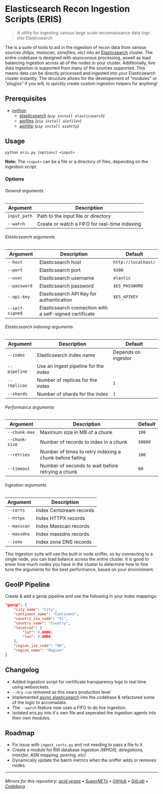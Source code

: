 # Elasticsearch Recon Ingestion Scripts (ERIS)
> A utility for ingesting various large scale reconnaissance data logs into Elasticsearch

The is a suite of tools to aid in the ingestion of recon data from various sources *(httpx, masscan, zonefiles, etc)* into an [Elasticsearch](https://www.elastic.co/elasticsearch) cluster. The entire codebase is designed with asynconous processing, aswell as load balancing ingestion across all of the nodes in your cluster. Additionally, live data ingestion is supported from many of the sources supported. This means data can be directly processed and ingested into your Elasticsearch cluster instantly. The structure allows for the developement of "modules" or "plugins" if you will, to quickly create custom ingestion helpers for anything!

## Prerequisites
- [python](https://www.python.org/)
    - [elasticsearch](https://pypi.org/project/elasticsearch/) *(`pip install elasticsearch`)*
    - [aiofiles](https://pypi.org/project/aiofiles) *(`pip install aiofiles`)*
    - [aiohttp](https://pypi.org/projects/aiohttp) *(`pip install aiohttp`)*

## Usage
```shell
python eris.py [options] <input>
```
**Note:** The `<input>` can be a file or a directory of files, depending on the ingestion script.

### Options
###### General arguments
| Argument     | Description                                   |
|--------------|-----------------------------------------------|
| `input_path` | Path to the input file or directory           |
| `--watch`    | Create or watch a FIFO for real-time indexing |

###### Elasticsearch arguments
| Argument        | Description                                             | Default             |
|-----------------|---------------------------------------------------------|---------------------|
| `--host`        | Elasticsearch host                                      | `http://localhost/` |
| `--port`        | Elasticsearch port                                      | `9200`              |
| `--user`        | Elasticsearch username                                  | `elastic`           |
| `--password`    | Elasticsearch password                                  | `$ES_PASSWORD`      |
| `--api-key`     | Elasticsearch API Key for authentication                | `$ES_APIKEY`        |
| `--self-signed` | Elasticsearch connection with a self-signed certificate |                     |

###### Elasticsearch indexing arguments
| Argument     | Description                          | Default             |
|--------------|--------------------------------------|---------------------|
| `--index`    | Elasticsearch index name             | Depends on ingestor |
| `--pipeline` | Use an ingest pipeline for the index |                     |
| `--replicas` | Number of replicas for the index     | `1`                 |
| `--shards`   | Number of shards for the index       | `1`                 |

###### Performance arguments
| Argument       | Description                                              | Default |
|----------------|----------------------------------------------------------|---------|
| `--chunk-max`  | Maximum size in MB of a chunk                            | `100`   |
| `--chunk-size` | Number of records to index in a chunk                    | `50000` |
| `--retries`    | Number of times to retry indexing a chunk before failing | `100`   |
| `--timeout`    | Number of seconds to wait before retrying a chunk        | `60`    |

###### Ingestion arguments
| Argument    | Description              |
|-------------|--------------------------|
| `--certs`   | Index Certstream records |
| `--httpx`   | Index HTTPX records      |
| `--masscan` | Index Masscan records    |
| `--massdns` | Index massdns records    |
| `--zone`    | Index zone DNS records   |

This ingestion suite will use the built in node sniffer, so by connecting to a single node, you can load balance across the entire cluster.
It is good to know how much nodes you have in the cluster to determine how to fine tune the arguments for the best performance, based on your environment.

## GeoIP Pipeline
Create & add a geoip pipeline and use the following in your index mappings:

```json
"geoip": {
    "city_name": "City",
    "continent_name": "Continent",
    "country_iso_code": "CC",
    "country_name": "Country",
    "location": {
        "lat": 0.0000,
        "lon": 0.0000
    },
    "region_iso_code": "RR",
    "region_name": "Region"
}
```

## Changelog
- Added ingestion script for certificate transparency logs in real time using websockets.
- `--dry-run` removed as this nears production level
- Implemented [async elasticsearch](https://elasticsearch-py.readthedocs.io/en/latest/async.html) into the codebase & refactored some of the logic to accomadate.
- The `--watch` feature now uses a FIFO to do live ingestion.
- Isolated eris.py into it's own file and seperated the ingestion agents into their own modules.

## Roadmap
- Fix issue with `ingest_certs.py` and not needing to pass a file to it.
- Create a module for RIR database ingestion *(WHOIS, delegations, transfer, ASN mapping, peering, etc)*
- Dynamically update the batch metrics when the sniffer adds or removes nodes.

___

###### Mirrors for this repository: [acid.vegas](https://git.acid.vegas/eris) • [SuperNETs](https://git.supernets.org/acidvegas/eris) • [GitHub](https://github.com/acidvegas/eris) • [GitLab](https://gitlab.com/acidvegas/eris) • [Codeberg](https://codeberg.org/acidvegas/eris)